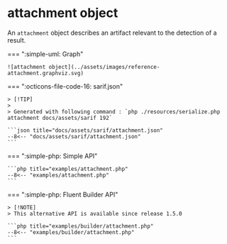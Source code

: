 <!-- markdownlint-disable MD013 -->
# attachment object

An `attachment` object describes an artifact relevant to the detection of a result.

=== ":simple-uml: Graph"

    ![attachment object](../assets/images/reference-attachment.graphviz.svg)

=== ":octicons-file-code-16: sarif.json"

    > [!TIP]
    >
    > Generated with following command : `php ./resources/serialize.php attachment docs/assets/sarif 192`

    ```json title="docs/assets/sarif/attachment.json"
    --8<-- "docs/assets/sarif/attachment.json"
    ```

=== ":simple-php: Simple API"

    ```php title="examples/attachment.php"
    --8<-- "examples/attachment.php"
    ```

=== ":simple-php: Fluent Builder API"

    > [!NOTE]
    > This alternative API is available since release 1.5.0

    ```php title="examples/builder/attachment.php"
    --8<-- "examples/builder/attachment.php"
    ```
